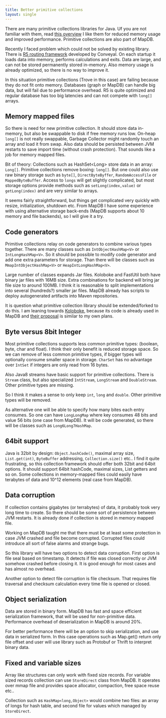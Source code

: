 ```yaml
---
title: Better primitive collections
layout: single
---
```




There are many primitive collections libraries for Java. Uf you are not familiar with them, read [this overview](http://java-performance.info/hashmap-overview-jdk-fastutil-goldman-sachs-hppc-koloboke-trove-january-2015/) I like them for reduced memory usage and improved performance. Primitive collections are also part of MapDB.

Recently I faced problem which could not be solved by existing library. There is [R5 routing framework](https://github.com/conveyal/r5) developed by Conveyal. On each startup it loads data into memory, performs calculations and exits. Data are large, and can not be stored permanently stored in-memory. Also memory usage is already optimized, so there is no way to improve it.

In this situation primitive collections (Trove in this case) are failing because they do not fit onto memory. Databases (graph or MapDB) can handle big data, but will fail due to performance overhead. R5 is quite optimized and regular database has too big latencies and can not compete with `long[]` arrays.

Memory mapped files
-------------------

So there is need for new primitive collection. It should store data in-memory, but also be swappable to disk if free memory runs low. On-heap `long[]` is not really swappable, Garbage Collector might randomly touch an array and load it from swap. Also data should be persisted between JVM restarts to save import time (without crash protection). That sounds like a job for memory mapped files.

Bit of theory: Collections such as HashSet&lt;Long&gt; store data in an array: `Long[]`. Primitive collections remove boxing: `long[]`. But one could also use raw binary storage such as `byte[]`, `DirectByteByffer`, `RandomAccessFile` or `MappedByteBuffer`. Access to `longs` will get slightly complicated, but most storage options provide methods such as `setLong(index,value)` or `getLong(index)` and are very similar to arrays.

It seems fairly straightforward, but things get complicated very quickly with resize, initialization, shutdown etc. From MapDB I have some experience with using alternative storage back-ends (MapDB supports about 10 memory and file backends), so I will give it a try.

Code generators
---------------

Primitive collections relay on code generators to combine various types together. There are many classes such as `IntObjectHashMap<V>` or `IntLongHashMap<V>`. So it should be possible to modify code generator and add one extra parameters for storage. Than there will be classes such as `MmapIntObjectHashMap<V>` or `HeapIntLongHashMap<V>`.

Large number of classes expands Jar files. Koloboke and FastUtil both have binary jar files with 16MB size. Extra combinations for backend will bring jar file size to around 100MB. I think it is reasonable to split implementations into several (hundreds?) smaller jar files. MapDB already has scripts to deploy autogenerated artifacts into Maven repositories.

It is question what primitive collection library should be extended/forked to do this. I am leaning towards [Koloboke](https://github.com/OpenHFT/Koloboke), because its code is already used in MapDB and [their proposal](https://github.com/OpenHFT/Koloboke/wiki/Koloboke:-roll-the-collection-implementation-with-features-you-need) is similar to my own plans.

Byte versus 8bit Integer
------------------------

Most primitive collections supports less common primitive types: (boolean, byte, char and float). I think their only benefit is reduced storage space. So we can remove of less common primitive types, if bigger types will optionally consume smaller space in storage. `CharSet` has no advantage over `IntSet` if integers are only read from 16 bytes.

Also Java8 streams have basic support for primitive collections. There is `Stream` class, but also specialized `IntStream`, `LongStream` and `DoubleStream`. Other primitive types are missing.

So I think it makes a sense to only keep `int`, `long` and `double`. Other primitive types will be removed.

As alternative one will be able to specify how many bites each entry consumes. So one can have `LongLongMap` where key consumes 48 bits and value 56 bits (one case from MapDB). It will be code generated, so there will be classes such as `Long6Long7HashMap`.

64bit support
-------------

Java is 32bit by design: `Object.hashCode()`, maximal array size, `List.get(int)`, `ByteBuffer` addressing, `Collection.size()` etc.. I find it quite frustrating, so this collection framework should offer both 32bit and 64bit options. It should support 64bit hashCode, maximal sizes, List getters and so on. Some collections in memory-mapped files could easily have terabytes of data and 10^12 elements (real case from MapDB).

Data corruption
---------------

If collection contains gigabytes (or terrabytes) of data, it probably took very long time to create. So there should be some sort of persistence between JVM restarts. It is already done if collection is stored in memory mapped file.

Working on MapDB taught me that there must be at least some protection in case JVM crashed and file become corrupted. Corrupted files could introduce all sort of false alarms and strange bugs.

So this library will have two options to detect data corruption. First option is file seal based on timestamp. It detects if file was closed correctly or JVM somehow crashed before closing it. It is good enough for most cases and has almost no overhead.

Another option to detect file corruption is file checksum. That requires file traversal and checksum calculation every time file is opened or closed.

Object serialization
--------------------

Data are stored in binary form. MapDB has fast and space efficient serialization framework, that will be used for non-primitive data. Performance overhead of deserialization in MapDB is around 20%.

For better performance there will be an option to skip serialization, and use data in serialized form. In this case operations such as Map.get() return only file offset and user will use library such as Protobuf or Thrift to interpret binary data.

Fixed and variable sizes
------------------------

Array like structures can only work with fixed size records. For variable sized records collection can use `StoreDirect` class from MapDB. It operates over mmap file and provides space allocator, compaction, free space reuse etc..

Collection such as `HashMap<long,Object>` would combine two files: an array of longs for hash table, and second file for values which managed by `StoreDirect`.
